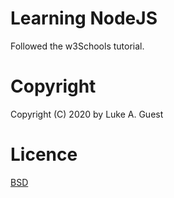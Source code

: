 # Learning NodeJS

Followed the w3Schools tutorial.

# Copyright

Copyright (C) 2020 by Luke A. Guest

# Licence

[BSD](./LICENCE.md)
